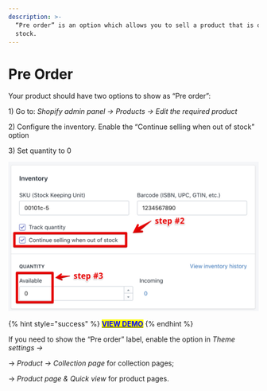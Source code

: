 ```yaml
---
description: >-
  “Pre order” is an option which allows you to sell a product that is out of
  stock.
---
```


# Pre Order

&#x20;Your product should have two options to show as “Pre order”:

1\) Go to: _Shopify admin panel -> Products -> Edit the required product_

2\) Configure the inventory. Enable the “Continue selling when out of stock” option

3\) Set quantity to 0&#x20;

![](../.gitbook/assets/03-04-product-preorder-inventory.jpg)

{% hint style="success" %}
****[<mark style="color:blue;">**VIEW DEMO**</mark>](https://shella-demo.myshopify.com/products/grown-cotton-t-shirt-with-print)<mark style="color:blue;">****</mark>
{% endhint %}

&#x20;If you need to show the “Pre order” label, enable the option in _Theme settings ->_

\-> _Product -> Collection page_ for collection pages;

\-> _Product page & Quick view_ for product pages.

